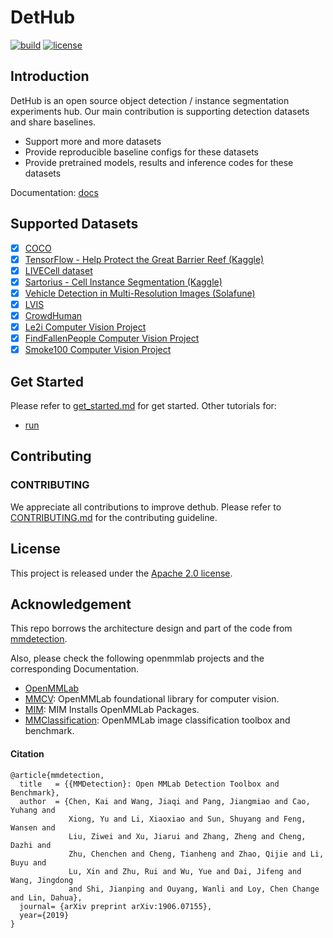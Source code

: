 # DetHub

[![build](https://github.com/okotaku/dethub/actions/workflows/build.yml/badge.svg)](https://github.com/okotaku/dethub/actions/workflows/build.yml)
[![license](https://img.shields.io/github/license/okotaku/dethub.svg)](https://github.com/okotaku/dethub/blob/main/LICENSE)

## Introduction

DetHub is an open source object detection / instance segmentation experiments hub. Our main contribution is supporting detection datasets and share baselines.

- Support more and more datasets
- Provide reproducible baseline configs for these datasets
- Provide pretrained models, results and inference codes for these datasets

Documentation: [docs](docs)

## Supported Datasets

- [x] [COCO](configs/projects/coco/)
- [x] [TensorFlow - Help Protect the Great Barrier Reef (Kaggle)](configs/projects/gbr_cots/)
- [x] [LIVECell dataset](configs/projects/livecell/)
- [x] [Sartorius - Cell Instance Segmentation (Kaggle)](configs/projects/sartorius_cellseg/)
- [x] [Vehicle Detection in Multi-Resolution Images (Solafune)](configs/projects/solafune_cardet/)
- [x] [LVIS](configs/projects/lvis/)
- [x] [CrowdHuman](configs/projects/crowdhuman/)
- [x] [Le2i Computer Vision Project](configs/projects/le2i/)
- [x] [FindFallenPeople Computer Vision Project](configs/projects/findfallenpeople/)
- [x] [Smoke100 Computer Vision Project](configs/projects/smoke100/)

## Get Started

Please refer to [get_started.md](docs/source/get_started.md) for get started.
Other tutorials for:

- [run](docs/source/run.md)

## Contributing

### CONTRIBUTING

We appreciate all contributions to improve dethub. Please refer to [CONTRIBUTING.md](https://github.com/open-mmlab/mmcv/blob/master/CONTRIBUTING.md) for the contributing guideline.

## License

This project is released under the [Apache 2.0 license](LICENSE).

## Acknowledgement

This repo borrows the architecture design and part of the code from [mmdetection](https://github.com/open-mmlab/mmdetection).

Also, please check the following openmmlab projects and the corresponding Documentation.

- [OpenMMLab](https://openmmlab.com/)
- [MMCV](https://github.com/open-mmlab/mmcv): OpenMMLab foundational library for computer vision.
- [MIM](https://github.com/open-mmlab/mim): MIM Installs OpenMMLab Packages.
- [MMClassification](https://github.com/open-mmlab/mmclassification): OpenMMLab image classification toolbox and benchmark.

#### Citation

```
@article{mmdetection,
  title   = {{MMDetection}: Open MMLab Detection Toolbox and Benchmark},
  author  = {Chen, Kai and Wang, Jiaqi and Pang, Jiangmiao and Cao, Yuhang and
             Xiong, Yu and Li, Xiaoxiao and Sun, Shuyang and Feng, Wansen and
             Liu, Ziwei and Xu, Jiarui and Zhang, Zheng and Cheng, Dazhi and
             Zhu, Chenchen and Cheng, Tianheng and Zhao, Qijie and Li, Buyu and
             Lu, Xin and Zhu, Rui and Wu, Yue and Dai, Jifeng and Wang, Jingdong
             and Shi, Jianping and Ouyang, Wanli and Loy, Chen Change and Lin, Dahua},
  journal= {arXiv preprint arXiv:1906.07155},
  year={2019}
}
```

